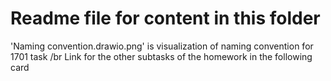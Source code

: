 # Readme file for content in this folder
'Naming convention.drawio.png' is visualization of naming convention for 1701 task
/br Link for the other subtasks of the homework in the following card 
